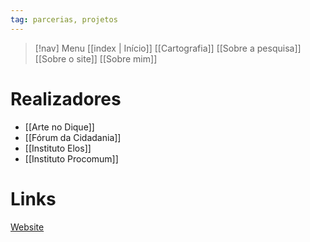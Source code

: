 ```yaml
---
tag: parcerias, projetos
---
```

> [!nav]  Menu
> [[index | Início]] [[Cartografia]] [[Sobre a pesquisa]]  [[Sobre o site]] [[Sobre mim]]
# Realizadores

- [[Arte no Dique]]
- [[Fórum da Cidadania]]
- [[Instituto Elos]]
- [[Instituto Procomum]]

# Links

[Website](https://baixadapelavida.org/)
